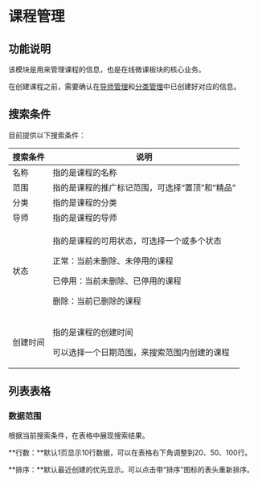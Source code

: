 # 课程管理

## 功能说明

该模块是用来管理课程的信息，也是在线微课板块的核心业务。

在创建课程之前，需要确认在[导师管理](../tutor/)和[分类管理](../classification/)中已创建好对应的信息。

## 搜索条件

目前提供以下搜索条件：

| 搜索条件 | 说明                                                                                          |
| ---- | ------------------------------------------------------------------------------------------- |
| 名称   | 指的是课程的名称                                                                                    |
| 范围   | 指的是课程的推广标记范围，可选择“置顶”和“精品”                                                                   |
| 分类   | 指的是课程的分类                                                                                    |
| 导师   | 指的是课程的导师                                                                                    |
| 状态   | <p>指的是课程的可用状态，可选择一个或多个状态</p><p>正常：当前未删除、未停用的课程</p><p>已停用：当前未删除、已停用的课程</p><p>删除：当前已删除的课程</p> |
| 创建时间 | <p>指的是课程的创建时间</p><p>可以选择一个日期范围，来搜索范围内创建的课程</p>                                              |

## 列表表格

### 数据范围

根据当前搜索条件，在表格中展现搜索结果。

**行数：**默认1页显示10行数据，可以在表格右下角调整到20、50、100行。

**排序：**默认最近创建的优先显示。可以点击带“排序”图标的表头重新排序。
